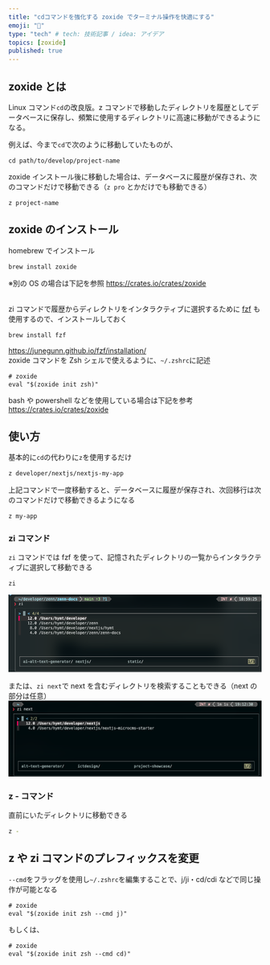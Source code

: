 ```yaml
---
title: "cdコマンドを強化する zoxide でターミナル操作を快適にする"
emoji: "📂"
type: "tech" # tech: 技術記事 / idea: アイデア
topics: [zoxide]
published: true
---
```


## zoxide とは

Linux コマンド`cd`の改良版。z コマンドで移動したディレクトリを履歴としてデータベースに保存し、頻繁に使用するディレクトリに高速に移動ができるようになる。

例えば、今まで`cd`で次のように移動していたものが、

```sh:~
cd path/to/develop/project-name
```

zoxide インストール後に移動した場合は、データベースに履歴が保存され、次のコマンドだけで移動できる（`z pro` とかだけでも移動できる）

```sh:~
z project-name
```

## zoxide のインストール

homebrew でインストール

```sh
brew install zoxide
```

※別の OS の場合は下記を参照
https://crates.io/crates/zoxide<br/><br/>

zi コマンドで履歴からディレクトリをインタラクティブに選択するために [fzf](https://junegunn.github.io/fzf/) も使用するので、インストールしておく

```sh
brew install fzf
```

https://junegunn.github.io/fzf/installation/
<br/>
zoxide コマンドを Zsh シェルで使えるように、`~/.zshrc`に記述

```sh:~/.zshrc
# zoxide
eval "$(zoxide init zsh)"
```

bash や powershell などを使用している場合は下記を参考
https://crates.io/crates/zoxide

## 使い方

基本的に`cd`の代わりに`z`を使用するだけ

```sh
z developer/nextjs/nextjs-my-app
```

上記コマンドで一度移動すると、データベースに履歴が保存され、次回移行は次のコマンドだけで移動できるようになる

```sh
z my-app
```

### zi コマンド

`zi` コマンドでは fzf を使って、記憶されたディレクトリの一覧からインタラクティブに選択して移動できる

```sh
zi
```

![](/images/e4a07ca71fd1cb/zi-command.png)

または、`zi next`で next を含むディレクトリを検索することもできる（next の部分は任意）
![](/images/e4a07ca71fd1cb/zi-command-next.png)

### z - コマンド

直前にいたディレクトリに移動できる

```sh
z -
```

## z や zi コマンドのプレフィックスを変更

`--cmd`をフラッグを使用し`~/.zshrc`を編集することで、j/ji・cd/cdi などで同じ操作が可能となる

```sh:~/.zshrc
# zoxide
eval "$(zoxide init zsh --cmd j)"
```

もしくは、

```sh:~/.zshrc
# zoxide
eval "$(zoxide init zsh --cmd cd)"
```
